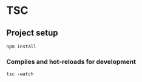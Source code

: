 # TSC

## Project setup
```
npm install 
```

### Compiles and hot-reloads for development
```
tsc -watch
```


